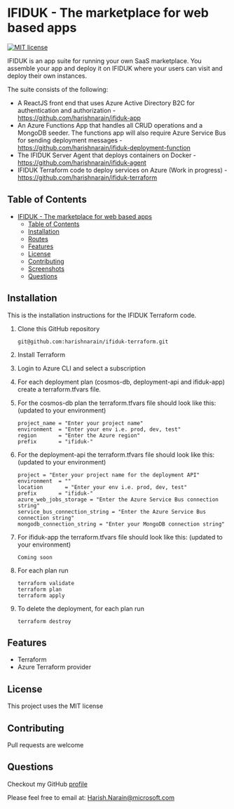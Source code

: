 # IFIDUK - The marketplace for web based apps

[![MIT license](https://img.shields.io/badge/License-MIT-blue.svg)](https://opensource.org/licenses/MIT)

IFIDUK is an app suite for running your own SaaS marketplace. You assemble your app and deploy it on IFIDUK where your users can visit and deploy their own instances.

The suite consists of the following:

- A ReactJS front end that uses Azure Active Directory B2C for authentication and authorization - https://github.com/harishnarain/ifiduk-app
- An Azure Functions App that handles all CRUD operations and a MongoDB seeder. The functions app will also require Azure Service Bus for sending deployment messages - https://github.com/harishnarain/ifiduk-deployment-function
- The IFIDUK Server Agent that deploys containers on Docker - https://github.com/harishnarain/ifiduk-agent
- IFIDUK Terraform code to deploy services on Azure (Work in progress) - https://github.com/harishnarain/ifiduk-terraform

## Table of Contents

- [IFIDUK - The marketplace for web based apps](#ifiduk---the-marketplace-for-web-based-apps)
  - [Table of Contents](#table-of-contents)
  - [Installation](#installation)
  - [Routes](#routes)
  - [Features](#features)
  - [License](#license)
  - [Contributing](#contributing)
  - [Screenshots](#screenshots)
  - [Questions](#questions)

## Installation

This is the installation instructions for the IFIDUK Terraform code.

1. Clone this GitHub repository

   ```
   git@github.com:harishnarain/ifiduk-terraform.git
   ```

2. Install Terraform

3. Login to Azure CLI and select a subscription

4. For each deployment plan (cosmos-db, deployment-api and ifiduk-app) create a terraform.tfvars file.

5. For the cosmos-db plan the terraform.tfvars file should look like this: (updated to your environment)

   ```
   project_name = "Enter your project name"
   environment  = "Enter your env i.e. prod, dev, test"
   region       = "Enter the Azure region"
   prefix       = "ifiduk-"
   ```

6. For the deployment-api the terraform.tfvars file should look like this: (updated to your environment)

   ```
   project = "Enter your project name for the deployment API"
   environment  = ""
   location       = "Enter your env i.e. prod, dev, test"
   prefix       = "ifiduk-"
   azure_web_jobs_storage = "Enter the Azure Service Bus connection string"
   service_bus_connection_string = "Enter the Azure Service Bus connection string"
   mongodb_connection_string = "Enter your MongoDB connection string"
   ```

7. For ifiduk-app the terraform.tfvars file should look like this: (updated to your environment)

   ```
   Coming soon
   ```

8. For each plan run

   ```
   terraform validate
   terraform plan
   terraform apply
   ```

9. To delete the deployment, for each plan run
   ```
   terraform destroy
   ```

## Features

- Terraform
- Azure Terraform provider

## License

This project uses the MIT license

## Contributing

Pull requests are welcome

## Questions

Checkout my GitHub [profile](https://github.com/harishnarain)

Please feel free to email at: <Harish.Narain@microsoft.com>
